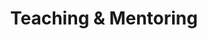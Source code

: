 ---
title: Teaching & Mentoring

university_courses:
  - title: Advanced Web Development
    institution: University of Technology
    institutionUrl: "https://universityoftech.edu"
    courseUrl: "https://universityoftech.edu/courses/advanced-web-dev"
    period: Fall 2023 - Present
    role: Adjunct Professor
    description: Teaching modern web development concepts including React, Next.js, and TypeScript. Course focuses on building scalable applications and implementing best practices in software development.
  - title: Introduction to Programming
    institution: Tech Academy
    institutionUrl: "https://techacademy.edu"
    courseUrl: "https://techacademy.edu/courses/intro-programming"
    period: Spring 2023
    role: Guest Lecturer
    description: Taught fundamental programming concepts to beginners, focusing on JavaScript and basic web development principles.

workshops_training:
  - title: React Development Bootcamp
    institution: Tech Education Center
    institutionUrl: "https://techeducation.edu"
    courseUrl: "https://techeducation.edu/bootcamps/react"
    period: Summer 2023
    role: Lead Instructor
    description: Conducted an intensive 8-week bootcamp covering React fundamentals, state management, and advanced patterns.
  - title: TypeScript Masterclass
    institution: Developer Institute
    institutionUrl: "https://developerinstitute.edu"
    courseUrl: "https://developerinstitute.edu/workshops/typescript"
    period: Winter 2023
    role: Workshop Facilitator
    description: Led a series of workshops on TypeScript, covering type system, generics, and advanced type patterns.

mentoring:
  - title: Code Mentorship Program
    institution: Tech Community
    institutionUrl: "https://techcommunity.org"
    courseUrl: "https://techcommunity.org/mentorship"
    period: 2023 - Present
    role: Senior Mentor
    description: Mentoring junior developers in web development, providing guidance on best practices, code reviews, and career development.
--- 